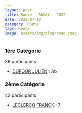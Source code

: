 ```yaml
---
layout: post
title: Route - BAVAY - 2022
date: 2022-07-10
category: Route
tags: Route
image: assets/img/blog/road.jpeg
---
```


### 1ère Catégorie
36 participants
- [DUFOUR JULIEN](https://teamspecializedlille.github.io/coureurs/dufourjulien) : Ab

### 2ème Catégorie
42 participants
- [LECLERCQ FRANCK](https://teamspecializedlille.github.io/coureurs/leclercqfranck) : 7
